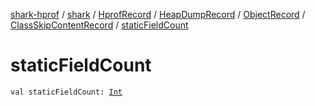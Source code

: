 [shark-hprof](../../../../../index.md) / [shark](../../../../index.md) / [HprofRecord](../../../index.md) / [HeapDumpRecord](../../index.md) / [ObjectRecord](../index.md) / [ClassSkipContentRecord](index.md) / [staticFieldCount](./static-field-count.md)

# staticFieldCount

`val staticFieldCount: `[`Int`](https://kotlinlang.org/api/latest/jvm/stdlib/kotlin/-int/index.html)